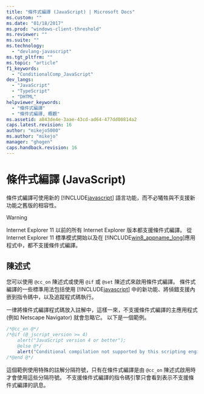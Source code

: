 ```yaml
---
title: "條件式編譯 (JavaScript) | Microsoft Docs"
ms.custom: ""
ms.date: "01/18/2017"
ms.prod: "windows-client-threshold"
ms.reviewer: ""
ms.suite: ""
ms.technology: 
  - "devlang-javascript"
ms.tgt_pltfrm: ""
ms.topic: "article"
f1_keywords: 
  - "ConditionalComp_JavaScript"
dev_langs: 
  - "JavaScript"
  - "TypeScript"
  - "DHTML"
helpviewer_keywords: 
  - "條件式編譯"
  - "條件式編譯, 概觀"
ms.assetid: a843de4e-3aae-43cd-ad64-477dd00814a2
caps.latest.revision: 16
author: "mikejo5000"
ms.author: "mikejo"
manager: "ghogen"
caps.handback.revision: 16
---
```

# 條件式編譯 (JavaScript)
條件式編譯可使用新的 [!INCLUDE[javascript](../../javascript/includes/javascript-md.md)] 語言功能，而不必犧牲與不支援新功能之舊版的相容性。  
  
> [!WARNING]
>  Internet Explorer 11 以前的所有 Internet Explorer 版本都支援條件式編譯。  從 Internet Explorer 11 標準模式開始以及在 [!INCLUDE[win8_appname_long](../../javascript/includes/win8-appname-long-md.md)]應用程式中，都不支援條件式編譯。  
  
## 陳述式  
 您可以使用 `@cc_on` 陳述式或使用 `@if` 或 `@set` 陳述式來啟用條件式編譯。  條件式編譯的一些標準用法包括使用 [!INCLUDE[javascript](../../javascript/includes/javascript-md.md)] 中的新功能、將偵錯支援內嵌到指令碼中，以及追蹤程式碼執行。  
  
 一律將條件式編譯程式碼放入註解中，這樣一來，不支援條件式編譯的主應用程式 \(例如 Netscape Navigator\) 就會忽略它。  以下是一個範例。  
  
```javascript  
/*@cc_on @*/  
/*@if (@_jscript_version >= 4)  
    alert("JavaScript version 4 or better");  
    @else @*/  
    alert("Conditional compilation not supported by this scripting engine.");  
/*@end @*/  
```  
  
 這個範例使用特殊的註解分隔符號，只有在條件式編譯是由 `@cc_on` 陳述式啟用時才會使用這些分隔符號。  不支援條件式編譯的指令碼引擎只會看到表示不支援條件式編譯的訊息。
